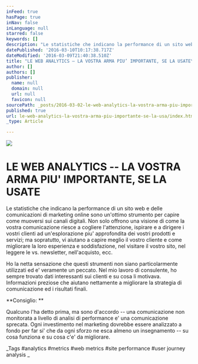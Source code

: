```yaml
---
inFeed: true
hasPage: true
inNav: false
inLanguage: null
starred: false
keywords: []
description: "Le statistiche che indicano la performance di un sito web e delle comunicazioni di marketing online sono un’ottimo strumento per capire come muoversi sui canali digitali. Non solo offrono una visione di come la vostra comunicazione riesce a cogliere l’attenzione, ispirare e a dirigere i vostri clienti ad un’esplorazione piu’ approfondita dei vostri prodotti e servizi; ma sopratutto, vi aiutano a capire meglio il vostro cliente e come migliorare la loro esperienza e soddisfazione, nel visitare il vostro sito, nel leggere le vs. newsletter, nell’acquisto, ecc.\_"
datePublished: '2016-03-10T10:17:38.717Z'
dateModified: '2016-03-09T21:40:38.510Z'
title: "LE WEB ANALYTICS – LA VOSTRA ARMA PIU’ IMPORTANTE, SE LA USATE\_"
author: []
authors: []
publisher:
  name: null
  domain: null
  url: null
  favicon: null
sourcePath: _posts/2016-03-02-le-web-analytics-la-vostra-arma-piu-importante-se-la-usa.md
published: true
url: le-web-analytics-la-vostra-arma-piu-importante-se-la-usa/index.html
_type: Article

---
```

![](https://the-grid-user-content.s3-us-west-2.amazonaws.com/5e22f33e-9b1d-461a-a009-fcbdaa2d0950.jpg)

# LE WEB ANALYTICS -- LA VOSTRA ARMA PIU' IMPORTANTE, SE LA USATE 

Le statistiche che indicano la performance di un sito web e delle comunicazioni di marketing online sono un'ottimo strumento per capire come muoversi sui canali digitali. Non solo offrono una visione di come la vostra comunicazione riesce a cogliere l'attenzione, ispirare e a dirigere i vostri clienti ad un'esplorazione piu' approfondita dei vostri prodotti e servizi; ma sopratutto, vi aiutano a capire meglio il vostro cliente e come migliorare la loro esperienza e soddisfazione, nel visitare il vostro sito, nel leggere le vs. newsletter, nell'acquisto, ecc. 

Ho la netta sensazione che questi strumenti non siano particolarmente utilizzati ed e' veramente un peccato. Nel mio lavoro di consulente, ho sempre trovato dati interessanti sui clienti e su cosa li motivava. Informazioni preziose che aiutano nettamente a migliorare la strategia di comunicazione ed i risultati finali. 

**Consiglio: **

Qualcuno l'ha detto prima, ma sono d'accordo -- una comunicazione non monitorata a livello di analisi di performance e' una comunicazione sprecata. Ogni investimento nel marketing dovrebbe essere analizzato a fondo per far si' che da ogni sforzo ne esca almeno un insegnamento -- su cosa funziona e su cosa c'e' da migliorare. 

_Tags \#analytics \#metrics \#web metrics \#site performance \#user journey analysis 
_